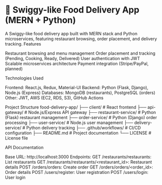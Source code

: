 # 🍔 Swiggy-like Food Delivery App (MERN + Python)

A Swiggy-like food delivery app built with MERN stack and Python microservices, featuring restaurant browsing, order placement, and delivery tracking.
Features

Restaurant browsing and menu management
Order placement and tracking (Pending, Cooking, Ready, Delivered)
User authentication with JWT
Scalable microservices architecture
Payment integration (Stripe/PayPal, planned)

Technologies Used

Frontend: React.js, Redux, Material-UI
Backend: Python (Flask, Django), Node.js (Express)
Databases: MongoDB (restaurants), PostgreSQL (orders)
Other: JWT, AWS (EC2, RDS, S3), GitHub Actions

Project Structure
food-delivery-app/
├── client/               # React frontend
├── api-gateway/          # Node.js/Express API gateway
├── restaurant-service/   # Python (Flask) restaurant management
├── order-service/        # Python (Django) order processing
├── user-service/         # Node.js user management
├── delivery-service/     # Python delivery tracking
├── .github/workflows/    # CI/CD configuration
├── README.md             # Project documentation
└── LICENSE               # License file

API Documentation

Base URL: http://localhost:3000
Endpoints:
GET /restaurants/restaurants: List restaurants
GET /restaurants/restaurants/<restaurant_id>: Restaurant details
POST /orders/orders: Create order
GET /orders/orders/<order_id>: Order details
POST /users/register: User registration
POST /users/login: User login


